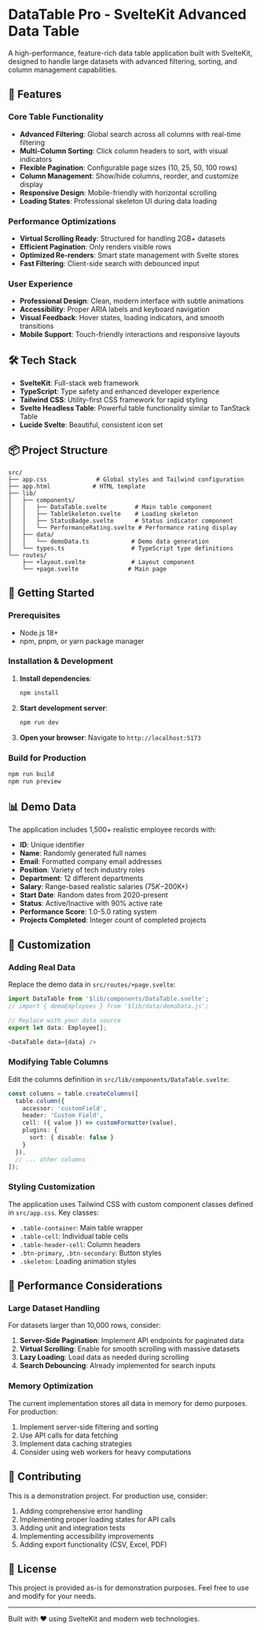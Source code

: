 # DataTable Pro - SvelteKit Advanced Data Table

A high-performance, feature-rich data table application built with SvelteKit, designed to handle large datasets with advanced filtering, sorting, and column management capabilities.

## 🚀 Features

### Core Table Functionality
- **Advanced Filtering**: Global search across all columns with real-time filtering
- **Multi-Column Sorting**: Click column headers to sort, with visual indicators
- **Flexible Pagination**: Configurable page sizes (10, 25, 50, 100 rows)
- **Column Management**: Show/hide columns, reorder, and customize display
- **Responsive Design**: Mobile-friendly with horizontal scrolling
- **Loading States**: Professional skeleton UI during data loading

### Performance Optimizations
- **Virtual Scrolling Ready**: Structured for handling 2GB+ datasets
- **Efficient Pagination**: Only renders visible rows
- **Optimized Re-renders**: Smart state management with Svelte stores
- **Fast Filtering**: Client-side search with debounced input

### User Experience
- **Professional Design**: Clean, modern interface with subtle animations
- **Accessibility**: Proper ARIA labels and keyboard navigation
- **Visual Feedback**: Hover states, loading indicators, and smooth transitions
- **Mobile Support**: Touch-friendly interactions and responsive layouts

## 🛠️ Tech Stack

- **SvelteKit**: Full-stack web framework
- **TypeScript**: Type safety and enhanced developer experience  
- **Tailwind CSS**: Utility-first CSS framework for rapid styling
- **Svelte Headless Table**: Powerful table functionality similar to TanStack Table
- **Lucide Svelte**: Beautiful, consistent icon set

## 📦 Project Structure

```
src/
├── app.css              # Global styles and Tailwind configuration
├── app.html            # HTML template
├── lib/
│   ├── components/
│   │   ├── DataTable.svelte        # Main table component
│   │   ├── TableSkeleton.svelte    # Loading skeleton
│   │   ├── StatusBadge.svelte      # Status indicator component
│   │   └── PerformanceRating.svelte # Performance rating display
│   ├── data/
│   │   └── demoData.ts            # Demo data generation
│   └── types.ts                   # TypeScript type definitions
└── routes/
    ├── +layout.svelte             # Layout component
    └── +page.svelte              # Main page
```

## 🚀 Getting Started

### Prerequisites
- Node.js 18+ 
- npm, pnpm, or yarn package manager

### Installation & Development

1. **Install dependencies**:
   ```bash
   npm install
   ```

2. **Start development server**:
   ```bash
   npm run dev
   ```

3. **Open your browser**: Navigate to `http://localhost:5173`

### Build for Production

```bash
npm run build
npm run preview
```

## 📊 Demo Data

The application includes 1,500+ realistic employee records with:

- **ID**: Unique identifier
- **Name**: Randomly generated full names
- **Email**: Formatted company email addresses
- **Position**: Variety of tech industry roles
- **Department**: 12 different departments
- **Salary**: Range-based realistic salaries ($75K-$200K+)
- **Start Date**: Random dates from 2020-present
- **Status**: Active/Inactive with 90% active rate
- **Performance Score**: 1.0-5.0 rating system
- **Projects Completed**: Integer count of completed projects

## 🔧 Customization

### Adding Real Data

Replace the demo data in `src/routes/+page.svelte`:

```typescript
import DataTable from '$lib/components/DataTable.svelte';
// import { demoEmployees } from '$lib/data/demoData.js';

// Replace with your data source
export let data: Employee[];

<DataTable data={data} />
```

### Modifying Table Columns

Edit the columns definition in `src/lib/components/DataTable.svelte`:

```typescript
const columns = table.createColumns([
  table.column({
    accessor: 'customField',
    header: 'Custom Field',
    cell: ({ value }) => customFormatter(value),
    plugins: {
      sort: { disable: false }
    }
  }),
  // ... other columns
]);
```

### Styling Customization

The application uses Tailwind CSS with custom component classes defined in `src/app.css`. Key classes:

- `.table-container`: Main table wrapper
- `.table-cell`: Individual table cells
- `.table-header-cell`: Column headers
- `.btn-primary`, `.btn-secondary`: Button styles
- `.skeleton`: Loading animation styles

## 🎯 Performance Considerations

### Large Dataset Handling

For datasets larger than 10,000 rows, consider:

1. **Server-Side Pagination**: Implement API endpoints for paginated data
2. **Virtual Scrolling**: Enable for smooth scrolling with massive datasets
3. **Lazy Loading**: Load data as needed during scrolling
4. **Search Debouncing**: Already implemented for search inputs

### Memory Optimization

The current implementation stores all data in memory for demo purposes. For production:

1. Implement server-side filtering and sorting
2. Use API calls for data fetching
3. Implement data caching strategies
4. Consider using web workers for heavy computations

## 🤝 Contributing

This is a demonstration project. For production use, consider:

1. Adding comprehensive error handling
2. Implementing proper loading states for API calls
3. Adding unit and integration tests
4. Implementing accessibility improvements
5. Adding export functionality (CSV, Excel, PDF)

## 📝 License

This project is provided as-is for demonstration purposes. Feel free to use and modify for your needs.

---

Built with ❤️ using SvelteKit and modern web technologies.